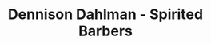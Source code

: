 ---
title: "Dennison Dahlman - Spirited Barbers"
url: /omaha/dennison-dahlman-spirited-barbers/
shop: hairdresser
---